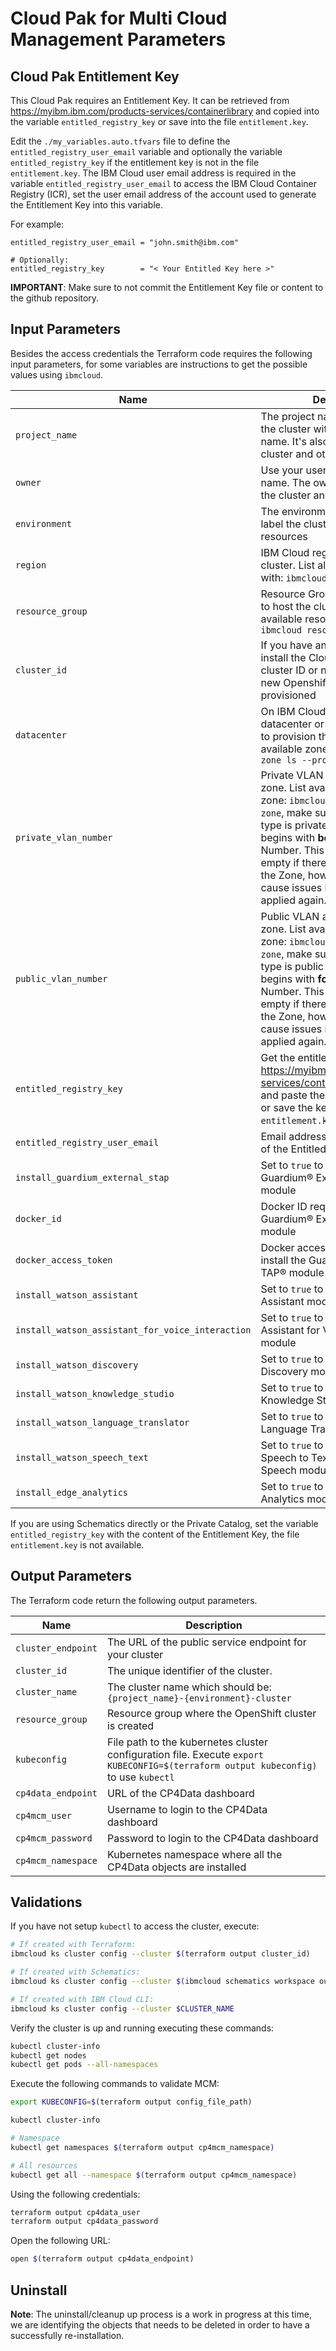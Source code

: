 # Cloud Pak for Multi Cloud Management Parameters

## Cloud Pak Entitlement Key

This Cloud Pak requires an Entitlement Key. It can be retrieved from https://myibm.ibm.com/products-services/containerlibrary and copied into the variable `entitled_registry_key` or save into the file `entitlement.key`.

Edit the `./my_variables.auto.tfvars` file to define the `entitled_registry_user_email` variable and optionally the variable `entitled_registry_key` if the entitlement key is not in the file `entitlement.key`. The IBM Cloud user email address is required in the variable `entitled_registry_user_email` to access the IBM Cloud Container Registry (ICR), set the user email address of the account used to generate the Entitlement Key into this variable.

For example:

```hcl
entitled_registry_user_email = "john.smith@ibm.com"

# Optionally:
entitled_registry_key        = "< Your Entitled Key here >"
```

**IMPORTANT**: Make sure to not commit the Entitlement Key file or content to the github repository.

## Input Parameters

Besides the access credentials the Terraform code requires the following input parameters, for some variables are instructions to get the possible values using `ibmcloud`.

| Name                                             | Description                                                                                                                                                                                                                                                                                                                  | Default             | Required |
| ------------------------------------------------ | ---------------------------------------------------------------------------------------------------------------------------------------------------------------------------------------------------------------------------------------------------------------------------------------------------------------------------- | ------------------- | -------- |
| `project_name`                                   | The project name is used to name the cluster with the environment name. It's also used to label the cluster and other resources                                                                                                                                                                                              | `cloud-pack`        | Yes      |
| `owner`                                          | Use your user name or team name. The owner is used to label the cluster and other resources                                                                                                                                                                                                                                  | `anonymous`         | Yes      |
| `environment`                                    | The environment name is used to label the cluster and other resources                                                                                                                                                                                                                                                        | `sandbox`           | No       |
| `region`                                         | IBM Cloud region to host the cluster. List all available zones with: `ibmcloud is regions`                                                                                                                                                                                                                                   | `us-south`          | No       |
| `resource_group`                                 | Resource Group in your account to host the cluster. List all available resource groups with: `ibmcloud resource groups`                                                                                                                                                                                                      | `cloud-pak-sandbox` | No       |
| `cluster_id`                                     | If you have an existing cluster to install the Cloud Pak, use the cluster ID or name. If left blank, a new Openshift cluster will be provisioned                                                                                                                                                                             |                     | No       |
| `datacenter`                                     | On IBM Cloud Classic this is the datacenter or Zone in the region to provision the cluster. List all available zones with: `ibmcloud ks zone ls --provider classic`                                                                                                                                                          | `dal10`             | No       |
| `private_vlan_number`                            | Private VLAN assigned to your zone. List available VLANs in the zone: `ibmcloud ks vlan ls --zone`, make sure the the VLAN type is private and the router begins with **bc**. Use the ID or Number. This value may be empty if there isn't any VLAN in the Zone, however this may cause issues if the code is applied again. |                     | No       |
| `public_vlan_number`                             | Public VLAN assigned to your zone. List available VLANs in the zone: `ibmcloud ks vlan ls --zone`, make sure the the VLAN type is public and the router begins with **fc**. Use the ID or Number. This value may be empty if there isn't any VLAN in the Zone, however this may cause issues if the code is applied again.   |                     | No       |
| `entitled_registry_key`                          | Get the entitlement key from: https://myibm.ibm.com/products-services/containerlibrary, copy and paste the key to this variable or save the key to the file `entitlement.key`.                                                                                                                                               |                     | No       |
| `entitled_registry_user_email`                   | Email address of the user owner of the Entitled Registry Key                                                                                                                                                                                                                                                                 |                     | Yes      |
| `install_guardium_external_stap`                 | Set to `true` to install the Guardium® External S-TAP® module                                                                                                                                                                                                                                                                | `false`             | No       |
| `docker_id`                                      | Docker ID required to install the Guardium® External S-TAP® module                                                                                                                                                                                                                                                           |                     | No       |
| `docker_access_token`                            | Docker access token required to install the Guardium® External S-TAP® module                                                                                                                                                                                                                                                 |                     | No       |
| `install_watson_assistant`                       | Set to `true` to install the Watson™ Assistant module                                                                                                                                                                                                                                                                        | `false`             | No       |
| `install_watson_assistant_for_voice_interaction` | Set to `true` to install the Watson Assistant for Voice Interaction module                                                                                                                                                                                                                                                   | `false`             | No       |
| `install_watson_discovery`                       | Set to `true` to install the Watson Discovery module                                                                                                                                                                                                                                                                         | `false`             | No       |
| `install_watson_knowledge_studio`                | Set to `true` to install the Watson Knowledge Studio module                                                                                                                                                                                                                                                                  | `false`             | No       |
| `install_watson_language_translator`             | Set to `true` to install the Watson Language Translator module                                                                                                                                                                                                                                                               | `false`             | No       |
| `install_watson_speech_text`                     | Set to `true` to install the Watson Speech to Text or Watson Text to Speech module                                                                                                                                                                                                                                           | `false`             | No       |
| `install_edge_analytics`                         | Set to `true` to install the Edge Analytics module                                                                                                                                                                                                                                                                           | `false`             | No       |

If you are using Schematics directly or the Private Catalog, set the variable `entitled_registry_key` with the content of the Entitlement Key, the file `entitlement.key` is not available.

## Output Parameters

The Terraform code return the following output parameters.

| Name               | Description                                                                                                                         |
| ------------------ | ----------------------------------------------------------------------------------------------------------------------------------- |
| `cluster_endpoint` | The URL of the public service endpoint for your cluster                                                                             |
| `cluster_id`       | The unique identifier of the cluster.                                                                                               |
| `cluster_name`     | The cluster name which should be: `{project_name}-{environment}-cluster`                                                            |
| `resource_group`   | Resource group where the OpenShift cluster is created                                                                               |
| `kubeconfig`       | File path to the kubernetes cluster configuration file. Execute `export KUBECONFIG=$(terraform output kubeconfig)` to use `kubectl` |
| `cp4data_endpoint` | URL of the CP4Data dashboard                                                                                                        |
| `cp4mcm_user`      | Username to login to the CP4Data dashboard                                                                                          |
| `cp4mcm_password`  | Password to login to the CP4Data dashboard                                                                                          |
| `cp4mcm_namespace` | Kubernetes namespace where all the CP4Data objects are installed                                                                    |

## Validations

If you have not setup `kubectl` to access the cluster, execute:

```bash
# If created with Terraform:
ibmcloud ks cluster config --cluster $(terraform output cluster_id)

# If created with Schematics:
ibmcloud ks cluster config --cluster $(ibmcloud schematics workspace output --id $WORKSPACE_ID --json | jq -r '.[].output_values[].cluster_id.value')

# If created with IBM Cloud CLI:
ibmcloud ks cluster config --cluster $CLUSTER_NAME
```

Verify the cluster is up and running executing these commands:

```bash
kubectl cluster-info
kubectl get nodes
kubectl get pods --all-namespaces
```

Execute the following commands to validate MCM:

```bash
export KUBECONFIG=$(terraform output config_file_path)

kubectl cluster-info

# Namespace
kubectl get namespaces $(terraform output cp4mcm_namespace)

# All resources
kubectl get all --namespace $(terraform output cp4mcm_namespace)
```

Using the following credentials:

```bash
terraform output cp4data_user
terraform output cp4data_password
```

Open the following URL:

```bash
open $(terraform output cp4data_endpoint)
```

## Uninstall

**Note**: The uninstall/cleanup up process is a work in progress at this time, we are identifying the objects that needs to be deleted in order to have a successfully re-installation.
